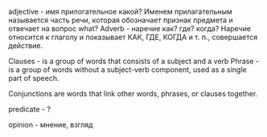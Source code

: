 adjective - имя прилогательное 
    какой?
    Именем прилагательным называется часть речи, которая обозначает признак предмета и отвечает на вопрос what?
Adverb - наречие 
    как? где? когда?
    Наречие относится к глаголу и показывает КАК, ГДЕ, КОГДА и т. п., совершается действие.

Clauses - is a group of words that consists of a subject and a verb
Phrase  - is a group of words without a subject-verb component, used as a single part of speech.

Conjunctions are words that link other words, phrases, or clauses together.

predicate - ?

opinion - мнение, взгляд